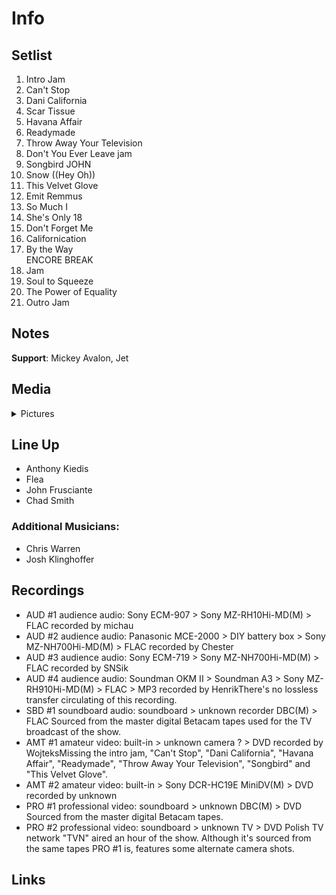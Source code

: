# Info

## Setlist

1. Intro Jam
2. Can't Stop
3. Dani California
4. Scar Tissue
5. Havana Affair
6. Readymade
7. Throw Away Your Television
8. Don't You Ever Leave jam
9. Songbird JOHN
10. Snow ((Hey Oh))
11. This Velvet Glove
12. Emit Remmus
13. So Much I
14. She's Only 18
15. Don't Forget Me
16. Californication
17. By the Way
<br> ENCORE BREAK
18. Jam
19. Soul to Squeeze
20. The Power of Equality
21. Outro Jam

## Notes

**Support**: Mickey Avalon, Jet

## Media 

<details>
  <summary>Pictures</summary>
  <!--<img alt="Setlist" title="Setlist" src="_.jpg" height="200" />
  <img alt="Ticket" title="Ticket" src="_.jpg" height="200" />
  <img alt="Flyer" title="Flyer" src="_.jpg" height="200" />
  <img alt="Clipping" title="Clipping" src="_.jpg" height="200" />-->
</details>

## Line Up

* Anthony Kiedis
* Flea
* John Frusciante
* Chad Smith

### Additional Musicians:
* Chris Warren  
* Josh Klinghoffer

## Recordings

* AUD #1 audience audio: Sony ECM-907 > Sony MZ-RH10Hi-MD(M) > FLAC recorded by michau  
* AUD #2 audience audio: Panasonic MCE-2000 > DIY battery box > Sony MZ-NH700Hi-MD(M) > FLAC recorded by Chester  
* AUD #3 audience audio: Sony ECM-719 > Sony MZ-NH700Hi-MD(M) > FLAC recorded by SNSik  
* AUD #4 audience audio: Soundman OKM II > Soundman A3 > Sony MZ-RH910Hi-MD(M) > FLAC > MP3 recorded by HenrikThere's no lossless transfer circulating of this recording.
* SBD #1 soundboard audio: soundboard > unknown recorder DBC(M) > FLAC Sourced from the master digital Betacam tapes used for the TV broadcast of the show.
* AMT #1 amateur video: built-in > unknown camera ? > DVD recorded by WojteksMissing the intro jam, "Can't Stop", "Dani California", "Havana Affair", "Readymade", "Throw Away Your Television", "Songbird" and "This Velvet Glove". 
* AMT #2 amateur video: built-in > Sony DCR-HC19E MiniDV(M) > DVD recorded by unknown 
* PRO #1 professional video: soundboard > unknown DBC(M) > DVD Sourced from the master digital Betacam tapes. 
* PRO #2 professional video: soundboard > unknown TV > DVD Polish TV network "TVN" aired an hour of the show. Although it's sourced from the same tapes PRO #1 is, features some alternate camera shots.

## Links